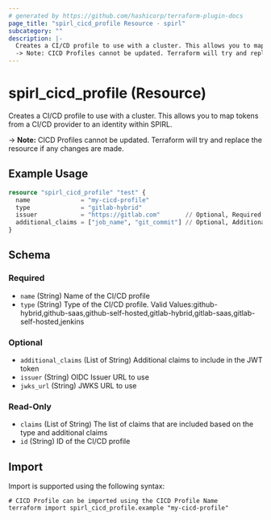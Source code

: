 ```yaml
---
# generated by https://github.com/hashicorp/terraform-plugin-docs
page_title: "spirl_cicd_profile Resource - spirl"
subcategory: ""
description: |-
  Creates a CI/CD profile to use with a cluster. This allows you to map tokens from a CI/CD provider to an identity within SPIRL.
  -> Note: CICD Profiles cannot be updated. Terraform will try and replace the resource if any changes are made.
---
```


# spirl_cicd_profile (Resource)

Creates a CI/CD profile to use with a cluster. This allows you to map tokens from a CI/CD provider to an identity within SPIRL.

-> **Note:** CICD Profiles cannot be updated. Terraform will try and replace the resource if any changes are made.

## Example Usage

```terraform
resource "spirl_cicd_profile" "test" {
  name              = "my-cicd-profile"
  type              = "gitlab-hybrid"
  issuer            = "https://gitlab.com"       // Optional, Required when using an on-prem type
  additional_claims = ["job_name", "git_commit"] // Optional, Additional claims to include
}
```

<!-- schema generated by tfplugindocs -->
## Schema

### Required

- `name` (String) Name of the CI/CD profile
- `type` (String) Type of the CI/CD profile. Valid Values:github-hybrid,github-saas,github-self-hosted,gitlab-hybrid,gitlab-saas,gitlab-self-hosted,jenkins

### Optional

- `additional_claims` (List of String) Additional claims to include in the JWT token
- `issuer` (String) OIDC Issuer URL to use
- `jwks_url` (String) JWKS URL to use

### Read-Only

- `claims` (List of String) The list of claims that are included based on the type and additional claims
- `id` (String) ID of the CI/CD profile

## Import

Import is supported using the following syntax:

```shell
# CICD Profile can be imported using the CICD Profile Name
terraform import spirl_cicd_profile.example "my-cicd-profile"
```
